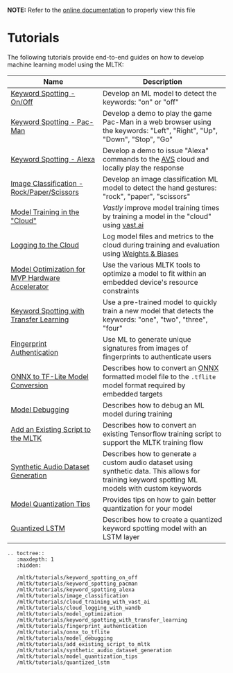 __NOTE:__ Refer to the [online documentation](https://siliconlabs.github.io/mltk) to properly view this file
# Tutorials


The following tutorials provide end-to-end guides on how to develop machine learning model using the MLTK:

| Name                                                                                                                                      | Description                                                                                                                                                                                            |
|-------------------------------------------------------------------------------------------------------------------------------------------|--------------------------------------------------------------------------------------------------------------------------------------------------------------------------------------------------------|
| [Keyword Spotting - On/Off](https://siliconlabs.github.io/mltk/mltk/tutorials/keyword_spotting_on_off.html)                               | Develop an ML model to detect the keywords: "on" or "off"                                                                                                                                              |
| [Keyword Spotting - Pac-Man](https://siliconlabs.github.io/mltk/mltk/tutorials/keyword_spotting_pacman.html)                              | Develop a demo to play the game Pac-Man in a web browser using the keywords: "Left", "Right", "Up", "Down", "Stop", "Go"                                                                               |
| [Keyword Spotting - Alexa](https://siliconlabs.github.io/mltk/mltk/tutorials/keyword_spotting_alexa.html)                                 | Develop a demo to issue "Alexa" commands to the [AVS](https://developer.amazon.com/en-US/docs/alexa/alexa-voice-service/get-started-with-alexa-voice-service.html) cloud and locally play the response |
| [Image Classification - Rock/Paper/Scissors](https://siliconlabs.github.io/mltk/mltk/tutorials/image_classification.html)                 | Develop an image classification ML model to detect the hand gestures: "rock", "paper", "scissors"                                                                                                      |
| [Model Training in the "Cloud"](https://siliconlabs.github.io/mltk/mltk/tutorials/cloud_training_with_vast_ai.html)                       | _Vastly_ improve model training times by training a model in the "cloud" using [vast.ai](http://vast.ai)                                                                                               |
| [Logging to the Cloud](https://siliconlabs.github.io/mltk/mltk/tutorials/cloud_logging_with_wandb.html)                                   | Log model files and metrics to the cloud during training and evaluation using [Weights & Biases](http://wandb.ai)                                                                                      |
| [Model Optimization for MVP Hardware Accelerator](https://siliconlabs.github.io/mltk/mltk/tutorials/model_optimization.html)              | Use the various MLTK tools to optimize a model to fit within an embedded device's resource constraints                                                                                                 |
| [Keyword Spotting with Transfer Learning](https://siliconlabs.github.io/mltk/mltk/tutorials/keyword_spotting_with_transfer_learning.html) | Use a pre-trained model to quickly train a new model that detects the keywords: "one", "two", "three", "four"                                                                                          |
| [Fingerprint Authentication](https://siliconlabs.github.io/mltk/mltk/tutorials/fingerprint_authentication.html)                           | Use ML to generate unique signatures from images of fingerprints to authenticate users                                                                                                                 |
| [ONNX to TF-Lite Model Conversion](https://siliconlabs.github.io/mltk/mltk/tutorials/onnx_to_tflite.html)                                 | Describes how to convert an [ONNX](https://onnx.ai/) formatted model file to the `.tflite` model format required by embedded targets                                                                   |
| [Model Debugging](https://siliconlabs.github.io/mltk/mltk/tutorials/model_debugging.html)                                                 | Describes how to debug an ML model during training                                                                                                                                                     |
| [Add an Existing Script to the MLTK](https://siliconlabs.github.io/mltk/mltk/tutorials/add_existing_script_to_mltk.html)                  | Describes how to convert an existing Tensorflow training script to support the MLTK training flow                                                                                                      |
| [Synthetic Audio Dataset Generation](https://siliconlabs.github.io/mltk/mltk/tutorials/synthetic_audio_dataset_generation.html)           | Describes how to generate a custom audio dataset using synthetic data. This allows for training keyword spotting ML models with custom keywords                                                        |
| [Model Quantization Tips](https://siliconlabs.github.io/mltk/mltk/tutorials/model_quantization_tips.html)                                 | Provides tips on how to gain better quantization for your model                                                                                                                                        |
| [Quantized LSTM](https://siliconlabs.github.io/mltk/mltk/tutorials/quantized_lstm.html)                                                   | Describes how to create a quantized keyword spotting model with an LSTM layer                                                                                                                          |


```{eval-rst}
.. toctree::
   :maxdepth: 1
   :hidden:

   /mltk/tutorials/keyword_spotting_on_off
   /mltk/tutorials/keyword_spotting_pacman
   /mltk/tutorials/keyword_spotting_alexa
   /mltk/tutorials/image_classification
   /mltk/tutorials/cloud_training_with_vast_ai
   /mltk/tutorials/cloud_logging_with_wandb
   /mltk/tutorials/model_optimization
   /mltk/tutorials/keyword_spotting_with_transfer_learning
   /mltk/tutorials/fingerprint_authentication
   /mltk/tutorials/onnx_to_tflite
   /mltk/tutorials/model_debugging
   /mltk/tutorials/add_existing_script_to_mltk
   /mltk/tutorials/synthetic_audio_dataset_generation
   /mltk/tutorials/model_quantization_tips
   /mltk/tutorials/quantized_lstm
```